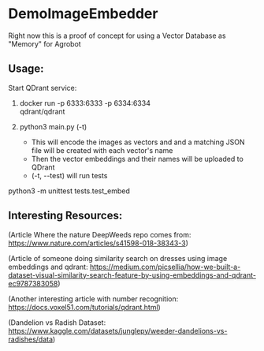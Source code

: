 # DemoImageEmbedder

Right now this is a proof of concept for using a Vector Database as "Memory" for Agrobot

## Usage:

Start QDrant service:
1. docker run -p 6333:6333 -p 6334:6334 \
    qdrant/qdrant

2. python3 main.py (-t)
    - This will encode the images as vectors and and a matching JSON file will be created with each vector's name
    - Then the vector embeddings and their names will be uploaded to QDrant
    - (-t, --test) will run tests

python3 -m unittest tests.test_embed

## Interesting Resources:
(Article Where the nature DeepWeeds repo comes from:
https://www.nature.com/articles/s41598-018-38343-3)

(Article of someone doing similarity search on dresses using image embeddings and qdrant:
https://medium.com/picsellia/how-we-built-a-dataset-visual-similarity-search-feature-by-using-embeddings-and-qdrant-ec9787383058)

(Another interesting article with number recognition:
https://docs.voxel51.com/tutorials/qdrant.html)

(Dandelion vs Radish Dataset: 
https://www.kaggle.com/datasets/junglepy/weeder-dandelions-vs-radishes/data)
